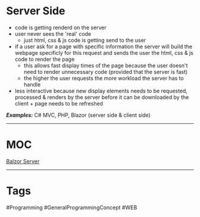 # Server Side 

- code is getting renderd on the server
- user never sees the 'real' code
	- just html, css & js code is getting send to the user
- if a user ask for a page with specific information the server will build the webpage specificly for this request and sends the user the html, css & js code to render the page
	- this allows fast display times of the page because the user doesn't need to render unnecessary code (provided that the server is fast)
	- the higher the user requests the more workload the server has to handle
- less interactive because new display elements needs to be requested, processed & renders by the server before it can be downloaded by the client + page needs to be refreshed

***Examples:*** C# MVC, PHP, Blazor (server side & client side)

***

# MOC

[Balzor Server](https://github.com/lucasmenke/notes/blob/main/content/BlazorServer.md)

***

# Tags

#Programming #GeneralProgrammingConcept #WEB